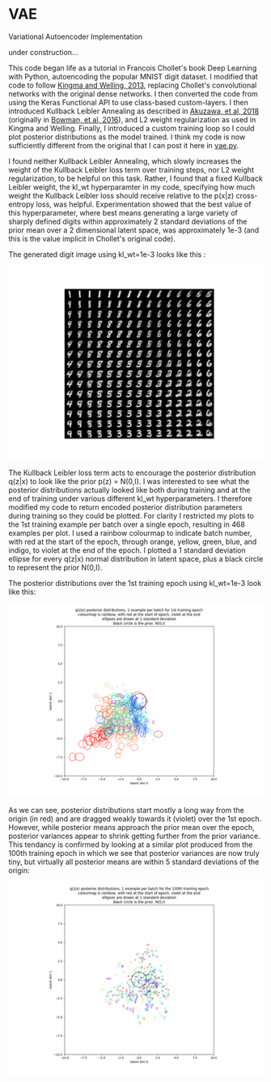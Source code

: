 # VAE
Variational Autoencoder Implementation

under construction...

This code began life as a tutorial in Francois Chollet's book Deep Learning with Python, autoencoding the popular MNIST digit dataset.  I modified that code to follow <a href=https://arxiv.org/abs/1312.6114>Kingma and Welling, 2013</a>, replacing Chollet's convolutional networks with the original dense networks.  I then converted the code from using the Keras Functional API to use class-based custom-layers.  I then introduced Kullback Leibler Annealing as described in <a href=https://arxiv.org/abs/1804.02135>Akuzawa, et al, 2018</a> (originally in <a href=https://arxiv.org/abs/1511.06349>Bowman, et al, 2016</a>), and L2 weight regularization as used in Kingma and Welling.  Finally, I introduced a custom training loop so I could plot posterior distributions as the model trained.  I think my code is now sufficiently different from the original that I can post it here in <a href=vae.py>vae.py</a>.

I found neither Kullback Leibler Annealing, which slowly increases the weight of the Kullback Leibler loss term over training steps, nor L2 weight regularization, to be helpful on this task.  Rather, I found that a fixed Kullback Leibler weight, the kl_wt hyperparamter in my code, specifying how much weight the Kullback Leibler loss should receive relative to the p(x|z) cross-entropy loss, was helpful.  Experimentation showed that the best value of this hyperparameter, where best means generating a large variety of sharply defined digits within approximately 2 standard deviations of the prior mean over a 2 dimensional latent space, was approximately 1e-3 (and this is the value implicit in Chollet's original code).

The generated digit image using kl_wt=1e-3 looks like this :

![generated digits picture](digits1e-3.png)

The Kullback Leibler loss term acts to encourage the posterior distribution q(z|x) to look like the prior p(z) = N(0,I).  I was interested to see what the posterior distributions actually looked like both during training and at the end of training under various different kl_wt hyperparameters.  I therefore modified my code to return encoded posterior distribution parameters during training so they could be plotted.  For clarity I restricted my plots to the 1st training example per batch over a single epoch, resulting in 468 examples per plot.  I used a rainbow colourmap to indicate batch number, with red at the start of the epoch, through orange, yellow, green, blue, and indigo, to violet at the end of the epoch.  I plotted a 1 standard deviation ellipse for every q(z|x) normal distribution in latent space, plus a black circle to represent the prior N(0,I).

The posterior distributions over the 1st training epoch using kl_wt=1e-3 look like this:

![posterior distribution picture](posterior1e-3.png)

As we can see, posterior distributions start mostly a long way from the origin (in red) and are dragged weakly towards it (violet) over the 1st epoch.  However, while posterior means approach the prior mean over the epoch, posterior variances appear to shrink getting further from the prior variance.  This tendancy is confirmed by looking at a similar plot produced from the 100th training epoch in which we see that posterior variances are now truly tiny, but virtually all posterior means are within 5 standard deviations of the origin: 

![posterior distribution picture](posterior1e-3_100.png)







